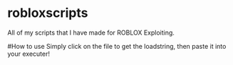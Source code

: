 # robloxscripts
All of my scripts that I have made for ROBLOX Exploiting.

#How to use
Simply click on the file to get the loadstring, then paste it into your executer!
